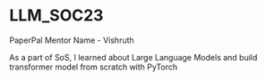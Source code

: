 # LLM_SOC23

PaperPal
Mentor Name - Vishruth


As a part of SoS, I learned about Large Language Models and build transformer model from scratch with PyTorch 

